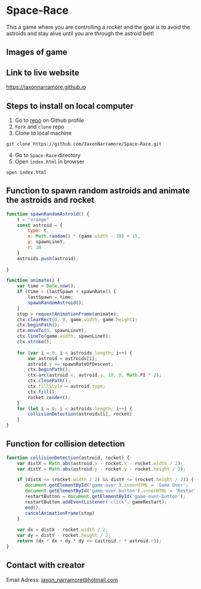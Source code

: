 # Space-Race
This a game where you are controlling a rocket and the goal is to avoid the astroids and stay alive until you are through the astroid belt!

## Images of game







## Link to live website
https://jaxonnarramore.github.io

## Steps to install on local computer
1. Go to [repo](https://github.com/JaxonNarramore/Space-Race.git) on Github profile
2. `Fork` and `clone` repo
3. Clone to local machine
```text
git clone https://github.com/JaxonNarramore/Space-Race.git
```
4. Go to `Space-Race` directory
5. Open `index.html` in browser
```text
open index.html
```

## Function to spawn random astroids and animate the astroids and rocket

```javascript
function spawnRandomAstroid() {
    t = "orange"
    const astroid = {
        type: t,
        x: Math.random() * (game.width - 30) + 15,
        y: spawnLineY,
        r: 10
    }
    astroids.push(astroid);
    
}

function animate() {
    var time = Date.now();
    if (time > (lastSpawn + spawnRate)) {
        lastSpawn = time;
        spawnRandomAstroid();
    }
    stop = requestAnimationFrame(animate);
    ctx.clearRect(0, 0, game.width, game.height);
    ctx.beginPath();
    ctx.moveTo(0, spawnLineY);
    ctx.lineTo(game.width, spawnLineY);
    ctx.stroke();
    
    for (var i = 0; i < astroids.length; i++) {
        var astroid = astroids[i];
        astroid.y += spawnRateOfDescent;
        ctx.beginPath();
        ctx.arc(astroid.x, astroid.y, 10, 0, Math.PI * 2);
        ctx.closePath();
        ctx.fillStyle = astroid.type;
        ctx.fill();
        rocket.render();
    }
    for (let i = 0; i < astroids.length; i++) {
        collisionDetection(astroids[i], rocket)
    }
}
```

## Function for collision detection

```javascript
function collisionDetection(astroid, rocket) {
    var distX = Math.abs(astroid.x - rocket.x - rocket.width / 2);  
    var distY = Math.abs(astroid.y - rocket.y - rocket.height / 2);

    if (distX <= (rocket.width / 2) && distY <= (rocket.height / 2)) {
       document.getElementById('game-over').innerHTML = 'Game Over';
       document.getElementById('game-over-button').innerHTML = 'Restart';
       restartButton = document.getElementById('game-over-button');
       restartButton.addEventListener('click', gameRestart);
       end();
       cancelAnimationFrame(stop)
    }
    
    var dx = distX - rocket.width / 2;
    var dy = distY - rocket.height / 2;
    return (dx * dx + dy * dy <= (astroid.r * astroid.r));
}
```

## Contact with creator 

Email Adress: jaxon_narramore@hotmail.com